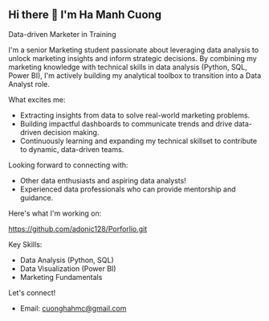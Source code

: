 ## Hi there 👋 I'm Ha Manh Cuong



Data-driven Marketer in Training

I'm a senior Marketing student passionate about leveraging data analysis to unlock marketing insights and inform strategic decisions.  By combining my marketing knowledge with technical skills in data analysis (Python, SQL, Power BI), I'm actively building my analytical toolbox to transition into a Data Analyst role.

What excites me:

* Extracting insights from data to solve real-world marketing problems.
* Building impactful dashboards to communicate trends and drive data-driven decision making.
* Continuously learning and expanding my technical skillset to contribute to dynamic, data-driven teams.

Looking forward to connecting with:

* Other data enthusiasts and aspiring data analysts!
* Experienced data professionals who can provide mentorship and guidance.

Here's what I'm working on:

  https://github.com/adonic128/Porforlio.git

Key Skills:

* Data Analysis (Python, SQL)
* Data Visualization (Power BI)
* Marketing Fundamentals

Let's connect!
* Email: cuonghahmc@gmail.com
